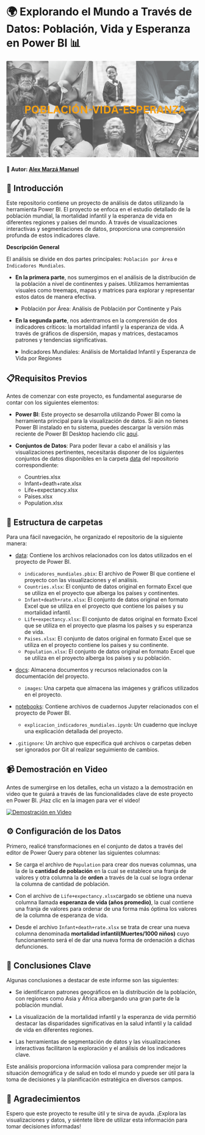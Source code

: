 # 🌍 Explorando el Mundo a Través de Datos: Población, Vida y Esperanza en Power BI 📊

![Población-Vida-Esperanza](./docs/images/portada.png)

#### 👤 Autor: [Alex Marzá Manuel](https://github.com/AlexCapis)

## 📝 Introducción

Este repositorio contiene un proyecto de análisis de datos utilizando la herramienta Power BI. El proyecto se enfoca en el estudio detallado de la población mundial, la mortalidad infantil y la esperanza de vida en diferentes regiones y países del mundo. A través de visualizaciones interactivas y segmentaciones de datos, proporciona una comprensión profunda de estos indicadores clave.

**Descripción General**

El análisis se divide en dos partes principales: `Población por Área` e `Indicadores Mundiales`. 


- **En la primera parte**, nos sumergimos en el análisis de la distribución de la población a nivel de continentes y países. Utilizamos herramientas visuales como treemaps, mapas y matrices para explorar y representar estos datos de manera efectiva.


  <details>
  <summary>Población por Área: Análisis de Población por Continente y País</summary>
  <img src="./docs/images/area_poblacion_continente_pais.png" alt="drawing" width="700"/>
  </details>

- **En la segunda parte**, nos adentramos en la comprensión de dos indicadores críticos: la mortalidad infantil y la esperanza de vida. A través de gráficos de dispersión, mapas y matrices, destacamos patrones y tendencias significativas.

  <details>
  <summary>Indicadores Mundiales: Análisis de Mortalidad Infantil y Esperanza de Vida por Regiones</summary>
  <img src="./docs/images/mortalidad_infantil_esperanza_vida.png" alt="drawing" width="700"/>
  </details>
  

## 📋Requisitos Previos


Antes de comenzar con este proyecto, es fundamental asegurarse de contar con los siguientes elementos:

- **Power BI**: Este proyecto se desarrolla utilizando Power BI como la herramienta principal para la visualización de datos. Si aún no tienes Power BI instalado en tu sistema, puedes descargar la versión más reciente de Power BI Desktop haciendo clic [aquí](https://powerbi.microsoft.com/es-es/desktop/).

- **Conjuntos de Datos**: Para poder llevar a cabo el análisis y las visualizaciones pertinentes, necesitarás disponer de los siguientes conjuntos de datos disponibles en la carpeta [data](https://github.com/AlexCapis/Indicadores-Mundiales-Mortalidad-Infantil-Esperanza-de-Vida-PowerBI/tree/main/data) del repositorio correspondiente:

    - Countries.xlsx
    - Infant+death+rate.xlsx
    - Life+expectancy.xlsx
    - Paises.xlsx
    - Population.xlsx


## 📂 Estructura de carpetas

Para una fácil navegación, he organizado el repositorio de la siguiente manera:

- [data](https://github.com/AlexCapis/Indicadores-Mundiales-Mortalidad-Infantil-Esperanza-de-Vida-PowerBI/tree/main/data): Contiene los archivos relacionados con los datos utilizados en el proyecto de Power BI.

    - `indicadores_mundiales.pbix`: El archivo de Power BI que contiene el proyecto con las visualizaciones y el análisis.
    - `Countries.xlsx`: El conjunto de datos original en formato Excel que se utiliza en el proyecto que alberga los países y continentes.
    - `Infant+death+rate.xlsx`: El conjunto de datos original en formato Excel que se utiliza en el proyecto que contiene los países y su mortalidad infantil.
    - `Life+expectancy.xlsx`: El conjunto de datos original en formato Excel que se utiliza en el proyecto que plasma los países y su esperanza de vida.
    - `Paises.xlsx`: El conjunto de datos original en formato Excel que se utiliza en el proyecto contiene los países y su continente.
    - `Population.xlsx`: El conjunto de datos original en formato Excel que se utiliza en el proyecto alberga los países y su población.

- [docs](https://github.com/AlexCapis/Indicadores-Mundiales-Mortalidad-Infantil-Esperanza-de-Vida-PowerBI/tree/main/docs/images): Almacena documentos y recursos relacionados con la documentación del proyecto.

    - `images`: Una carpeta que almacena las imágenes y gráficos utilizados en el proyecto.

- [notebooks](https://github.com/AlexCapis/Indicadores-Mundiales-Mortalidad-Infantil-Esperanza-de-Vida-PowerBI/tree/main/notebooks): Contiene archivos de cuadernos Jupyter relacionados con el proyecto de Power BI.

    - `explicacion_indicadores_mundiales.ipynb`: Un cuaderno que incluye una explicación detallada del proyecto.

- `.gitignore`: Un archivo que especifica qué archivos o carpetas deben ser ignorados por Git al realizar seguimiento de cambios.

## 📹 Demostración en Video

Antes de sumergirse en los detalles, echa un vistazo a la demostración en video que te guiará a través de las funcionalidades clave de este proyecto en Power BI. ¡Haz clic en la imagen para ver el video!

[![Demostración en Video](../docs/images/)]()

## ⚙️ Configuración de los Datos

Primero, realicé transformaciones en el conjunto de datos a través del editor de Power Query para obtener las siguientes columnas: 

- Se carga el archivo de `Population` para crear dos nuevas columnas, una la de la **cantidad de población** en la cual se establece una franja de valores y otra columna la de **orden** a través de la cual se logra ordenar la columna de cantidad de población.

- Con el archivo de `Life+expectancy.xlsx`cargado se obtiene una nueva columna llamada **esperanza de vida (años promedio)**, la cual contiene una franja de valores para ordenar de una forma más óptima los valores de la columna de esperanza de vida.

- Desde el archivo `Infant+death+rate.xlsx` se trata de crear una nueva columna denominada **mortalidad infantil(Muertes/1000 niños)** cuyo funcionamiento será el de dar una nueva forma de ordenación a dichas defunciones.

## 🌟 Conclusiones Clave

Algunas conclusiones a destacar de este informe son las siguientes:

- Se identificaron patrones geográficos en la distribución de la población, con regiones como Asia y África albergando una gran parte de la población mundial.

- La visualización de la mortalidad infantil y la esperanza de vida permitió destacar las disparidades significativas en la salud infantil y la calidad de vida en diferentes regiones.

- Las herramientas de segmentación de datos y las visualizaciones interactivas facilitaron la exploración y el análisis de los indicadores clave.

Este análisis proporciona información valiosa para comprender mejor la situación demográfica y de salud en todo el mundo y puede ser útil para la toma de decisiones y la planificación estratégica en diversos campos.

## 🙏 Agradecimientos

Espero que este proyecto te resulte útil y te sirva de ayuda. ¡Explora las visualizaciones y datos, y siéntete libre de utilizar esta información para tomar decisiones informadas!
